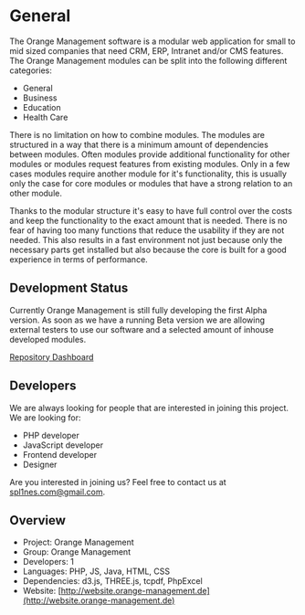 # General

The Orange Management software is a modular web application for small to mid sized companies that need CRM, ERP, Intranet and/or CMS features. The Orange Management modules can be split into the following different categories:

* General
* Business
* Education
* Health Care

There is no limitation on how to combine modules. The modules are structured in a way that there is a minimum amount of dependencies between modules. Often modules provide additional functionality for other modules or modules request features from existing modules. Only in a few cases modules require another module for it's functionality, this is usually only the case for core modules or modules that have a strong relation to an other module.

Thanks to the modular structure it's easy to have full control over the costs and keep the functionality to the exact amount that is needed. There is no fear of having too many functions that reduce the usability if they are not needed. This also results in a fast environment not just because only the necessary parts get installed but also because the core is built for a good experience in terms of performance.

## Development Status

Currently Orange Management is still fully developing the first Alpha version. As soon as we have a running Beta version we are allowing external testers to use our software and a selected amount of inhouse developed modules.

[Repository Dashboard](https://app.powerbi.com/view?r=eyJrIjoiNDdjOWQyZjItNGZiNy00MGYzLTgzYzMtYzdjMzUwYzFjZTRkIiwidCI6IjQ2ZWY1YTJmLWIzN2MtNGQzNS1hOTBiLWZkYzMyMzg5MzQ3ZSJ9)

## Developers

We are always looking for people that are interested in joining this project. We are looking for:

* PHP developer
* JavaScript developer
* Frontend developer
* Designer

Are you interested in joining us? Feel free to contact us at spl1nes.com@gmail.com.

## Overview

* Project: Orange Management
* Group: Orange Management
* Developers: 1
* Languages: PHP, JS, Java, HTML, CSS
* Dependencies: d3.js, THREE.js, tcpdf, PhpExcel
* Website: [http://website.orange-management.de](http://website.orange-management.de)
